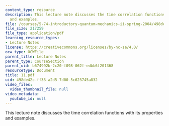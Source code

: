 ```yaml
---
content_type: resource
description: This lecture note discusses the time correlation functions with its properties
  and examples.
file: /courses/5-74-introductory-quantum-mechanics-ii-spring-2004/498de42cff33a2d57d005c623745a832_11.pdf
file_size: 217259
file_type: application/pdf
learning_resource_types:
- Lecture Notes
license: https://creativecommons.org/licenses/by-nc-sa/4.0/
ocw_type: OCWFile
parent_title: Lecture Notes
parent_type: CourseSection
parent_uid: b674992b-2c20-f098-062f-edbb6f201368
resourcetype: Document
title: 11.pdf
uid: 498de42c-ff33-a2d5-7d00-5c623745a832
video_files:
  video_thumbnail_file: null
video_metadata:
  youtube_id: null
---
```

This lecture note discusses the time correlation functions with its properties and examples.